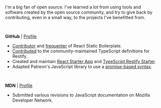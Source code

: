 I'm a big fan of open source. I've learned a lot from using tools and software created by the open source community, and try to give back by contributing, even in a small way, to the projects I've benefitted from.

<br>

**GitHub** | [Profile][gh]
- [Contributor][pr2] and [frequenter][issues] of React Static Boilerplate.
- [Contributed][pr1] to the community-maintained TypeScript definitions for Restify.
- Created and maintain [React Starter App][rsa] and [TypeScript Restify Starter][node].
- Adapted Patreon's JavaScript library to use a [promise-based syntax][pjp].

<br>

**MDN** | [Profile][mdn]
- Submitted various revisions to JavaScript documentation on Mozilla Developer Network.


[gh]: <https://github.com/mksarge>
[pr1]: <https://github.com/DefinitelyTyped/DefinitelyTyped/pull/14503>
[pr2]: <https://github.com/kriasoft/react-static-boilerplate/pull/207>
[issues]: <https://github.com/kriasoft/react-static-boilerplate/issues?utf8=%E2%9C%93&q=commenter%3Amksarge%20>
[rsa]: <https://react-starter-app.firebaseapp.com/>
[node]: <https://github.com/mksarge/typescript-restify-starter>
[mdn]: <https://developer.mozilla.org/en-US/profiles/mksarge>
[pjp]: <https://github.com/mksarge/patreon-js-client>
